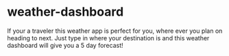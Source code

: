 # weather-dashboard
If your a traveler this weather app is perfect for you, where ever you plan on heading to next. Just type in where your destination is and this weather dashboard will give you a 5 day forecast!
